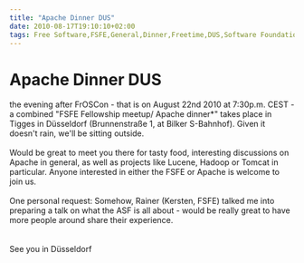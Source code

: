 ```yaml
---
title: "Apache Dinner DUS"
date: 2010-08-17T19:10:10+02:00
tags: Free Software,FSFE,General,Dinner,Freetime,DUS,Software Foundation,
---
```


# Apache Dinner DUS


the evening after FrOSCon - that is on August 22nd 2010 at 7:30p.m. CEST - a combined "FSFE Fellowship meetup/ Apache 
dinner*" takes place in Tigges in Düsseldorf (Brunnenstraße 1, at Bilker S-Bahnhof). Given it doesn't rain, we'll be 
sitting outside.<br><br>Would be great to meet you there for tasty food, interesting discussions on Apache in general, 
as well as projects like Lucene, Hadoop or Tomcat in particular. Anyone interested in either the FSFE or Apache is 
welcome to join us.<br><br>One personal request: Somehow, Rainer (Kersten, FSFE) talked me into preparing a talk on 
what the ASF is all about - would be really great to have more people around share their experience.<br><br><br>See you 
in Düsseldorf
